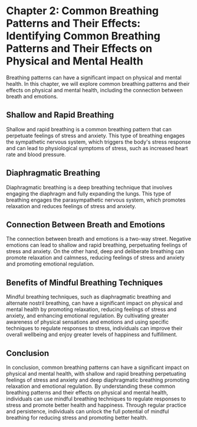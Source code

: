 Chapter 2: Common Breathing Patterns and Their Effects: Identifying Common Breathing Patterns and Their Effects on Physical and Mental Health
=============================================================================================================================================

Breathing patterns can have a significant impact on physical and mental health. In this chapter, we will explore common breathing patterns and their effects on physical and mental health, including the connection between breath and emotions.

Shallow and Rapid Breathing
---------------------------

Shallow and rapid breathing is a common breathing pattern that can perpetuate feelings of stress and anxiety. This type of breathing engages the sympathetic nervous system, which triggers the body's stress response and can lead to physiological symptoms of stress, such as increased heart rate and blood pressure.

Diaphragmatic Breathing
-----------------------

Diaphragmatic breathing is a deep breathing technique that involves engaging the diaphragm and fully expanding the lungs. This type of breathing engages the parasympathetic nervous system, which promotes relaxation and reduces feelings of stress and anxiety.

Connection Between Breath and Emotions
--------------------------------------

The connection between breath and emotions is a two-way street. Negative emotions can lead to shallow and rapid breathing, perpetuating feelings of stress and anxiety. On the other hand, deep and deliberate breathing can promote relaxation and calmness, reducing feelings of stress and anxiety and promoting emotional regulation.

Benefits of Mindful Breathing Techniques
----------------------------------------

Mindful breathing techniques, such as diaphragmatic breathing and alternate nostril breathing, can have a significant impact on physical and mental health by promoting relaxation, reducing feelings of stress and anxiety, and enhancing emotional regulation. By cultivating greater awareness of physical sensations and emotions and using specific techniques to regulate responses to stress, individuals can improve their overall wellbeing and enjoy greater levels of happiness and fulfillment.

Conclusion
----------

In conclusion, common breathing patterns can have a significant impact on physical and mental health, with shallow and rapid breathing perpetuating feelings of stress and anxiety and deep diaphragmatic breathing promoting relaxation and emotional regulation. By understanding these common breathing patterns and their effects on physical and mental health, individuals can use mindful breathing techniques to regulate responses to stress and promote better health and happiness. Through regular practice and persistence, individuals can unlock the full potential of mindful breathing for reducing stress and promoting better health.

